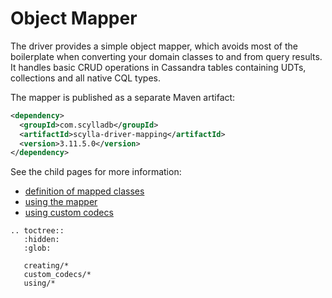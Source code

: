 # Object Mapper

The driver provides a simple object mapper, which
avoids most of the boilerplate when converting your domain classes to
and from query results. It handles basic CRUD operations in Cassandra tables
containing UDTs, collections and all native CQL types.

The mapper is published as a separate Maven artifact:

```xml
<dependency>
  <groupId>com.scylladb</groupId>
  <artifactId>scylla-driver-mapping</artifactId>
  <version>3.11.5.0</version>
</dependency>
```

See the child pages for more information:

* [definition of mapped classes](creating/)
* [using the mapper](using/)
* [using custom codecs](custom_codecs/)

```{eval-rst}
.. toctree::
   :hidden:
   :glob:
      
   creating/*
   custom_codecs/*
   using/*
```
